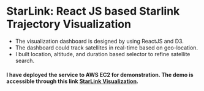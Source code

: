 # StarLink: React JS based Starlink Trajectory Visualization

* The visualization dashboard is designed by using ReactJS and D3. 
* The dashboard could track satellites in real-time based on geo-location.
* I built location, altitude, and duration based selector to refine satellite search.

#### I have deployed the service to AWS EC2 for demonstration. The demo is accessible through this link <a href="http://100.25.36.167" target="_blank">StarLink Visualization</a>.

